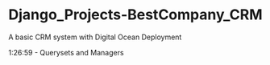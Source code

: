 # Django_Projects-BestCompany_CRM

A basic CRM system with Digital Ocean Deployment

1:26:59 - Querysets and Managers